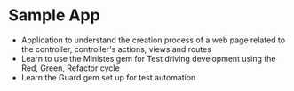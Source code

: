# Sample App

* Application to understand the creation process of a web page related to the controller, controller's actions, views and routes
* Learn to use the Ministes gem for Test driving development using the Red, Green, Refactor cycle
* Learn the Guard gem set up for test automation

